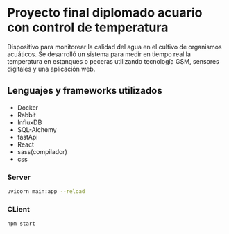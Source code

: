 # Proyecto final diplomado acuario con control de temperatura

Dispositivo para monitorear la calidad del agua en el cultivo de organismos acuáticos. Se desarrolló un sistema para medir en tiempo real la temperatura en estanques o peceras utilizando tecnología GSM, sensores digitales y una aplicación web.

## Lenguajes y frameworks utilizados
- Docker
- Rabbit
- InfluxDB
- SQL-Alchemy
- fastApi
- React
- sass(compilador)
- css

### Server
```sh
uvicorn main:app --reload
```
### CLient

```sh
npm start
```